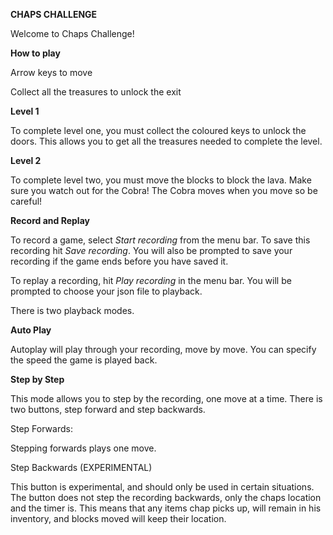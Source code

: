 ****CHAPS CHALLENGE****


Welcome to Chaps Challenge! 

****How to play****

Arrow keys to move

Collect all the treasures to unlock the exit

**Level 1**

To complete level one, you must collect the coloured keys to unlock the doors.
This allows you to get all the treasures needed to complete the level.

**Level 2**

To complete level two, you must move the blocks to block the lava.
Make sure you watch out for the Cobra! The Cobra moves when you move so be careful!

****Record and Replay****

To record a game, select _Start recording_ from the menu bar. To save this recording hit _Save recording_.
You will also be prompted to save your recording if the game ends before you have saved it.

To replay a recording, hit _Play recording_ in the menu bar. You will be prompted to choose your json file to playback.

There is two playback modes. 

**Auto Play**

Autoplay will play through your recording, move by move. You can specify the speed the game is played back.

**Step by Step**

This mode allows you to step by the recording, one move at a time.
There is two buttons, step forward and step backwards.

Step Forwards:

Stepping forwards plays one move.

Step Backwards (EXPERIMENTAL)

This button is experimental, and should only be used in certain situations.
The button does not step the recording backwards, only the chaps location and the timer is.
This means that any items chap picks up, will remain in his inventory, and blocks moved will keep their location.

